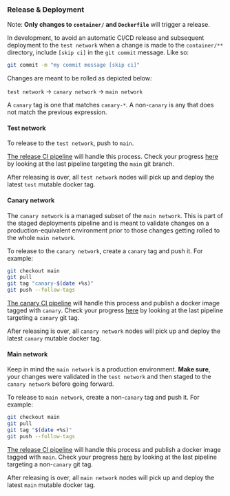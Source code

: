 ### Release & Deployment

Note: **Only changes to `container/` and `Dockerfile`** will trigger a release.

In development, to avoid an automatic CI/CD release and subsequent deployment to the `test network` when a change is made to the `container/**` directory, include `[skip ci]` in the `git commit` message. Like so:

```bash
git commit -m "my commit message [skip ci]"
```

Changes are meant to be rolled as depicted below:

`test network` -> `canary network` -> `main network`

A `canary` tag is one that matches `canary-*`. A non-`canary` is any that does not match the previous expression.

#### Test network

To release to the `test network`, push to `main`.

[The release CI pipeline](.github/workflows/release.yml) will handle this process. Check your progress [here](https://github.com/filecoin-saturn/L1-node/actions/workflows/release.yml) by looking at the last pipeline targeting the `main` git branch.

After releasing is over, all `test network` nodes will pick up and deploy the latest `test` mutable docker tag.

#### Canary network

The `canary network` is a managed subset of the `main network`. This is part of the staged deployments pipeline and is meant to validate changes on a production-equivalent environment prior to those changes getting rolled to the whole `main network`.

To release to the `canary network`, create a `canary` tag and push it. For example:

```bash
git checkout main
git pull
git tag "canary-$(date +%s)"
git push --follow-tags
```

[The canary CI pipeline](.github/workflows/canary-release.yml) will handle this process and publish a docker image tagged with `canary`. Check your progress [here](https://github.com/filecoin-saturn/L1-node/actions/workflows/canary-release.yml) by looking at the last pipeline targeting a `canary` git tag.

After releasing is over, all `canary network` nodes will pick up and deploy the latest `canary` mutable docker tag.

#### Main network

Keep in mind the `main network` is a production environment. **Make sure**, your changes were validated in the `test network` and then staged to the `canary network` before going forward.

To release to `main network`, create a non-`canary` tag and push it. For example:

```bash
git checkout main
git pull
git tag "$(date +%s)"
git push --follow-tags
```

[The release CI pipeline](.github/workflows/release.yml) will handle this process and publish a docker image tagged with `main`. Check your progress [here](https://github.com/filecoin-saturn/L1-node/actions/workflows/release.yml) by looking at the last pipeline targeting a non-`canary` git tag.

After releasing is over, all `main network` nodes will pick up and deploy the latest `main` mutable docker tag.
